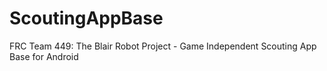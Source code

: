 # ScoutingAppBase
FRC Team 449: The Blair Robot Project - Game Independent Scouting App Base for Android
